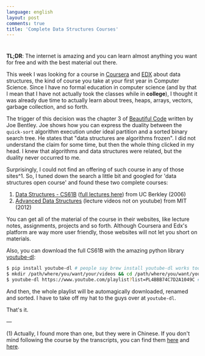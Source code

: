 ```yaml
---
language: english
layout: post
comments: true
title: 'Complete Data Structures Courses'
---
```


# <p hidden>Complete Data Structures Courses<p hidden>

**TL;DR**: The internet is amazing and you can learn almost anything you want
for free and with the best material out there.

<span class="underline"><p hidden>excerpt-separator<p hidden></span>

This week I was looking for a course in [Coursera](http://coursera.org/) and [EDX](https://www.edx.org/) about data
structures, the kind of course you take at your first year in Computer
Science. Since I have no formal education in computer science (and by that I
mean that I have not actually took the classes while in **college**), I thought
it was already due time to actually learn about trees, heaps, arrays, vectors,
garbage collection, and so forth.

The trigger of this decision was the chapter 3 of [Beautiful Code](http://shop.oreilly.com/product/9780596510046.do) written by
Joe Bentley. Joe shows how you can express the duality between the
`quick-sort` algorithm execution under ideal partition and a sorted binary
search tree. He states that "data structures are algorithms frozen". I did not
understand the claim for some time, but then the whole thing clicked in my
head. I knew that algorithms and data structures were related, but the duality
never occurred to me.

Surprisingly, I could not find an offering of such course in any of those
sites^1. So, I tuned down the search a little bit and googled for 'data
structures open course' and found these two complete courses:

1.  [Data Structures - CS61B](http://www.cs.berkeley.edu/~jrs/61b/) ([full lectures here](https://www.youtube.com/playlist?list%3DPL4BBB74C7D2A1049C)) from UC Berkley (2006)
2.  [Advanced Data Structures](http://ocw.mit.edu/courses/electrical-engineering-and-computer-science/6-851-advanced-data-structures-spring-2012/lecture-videos/) (lecture videos not on youtube) from MIT (2012)

You can get all of the material of the course in their websites, like lecture
notes, assignments, projects and so forth. Although Coursera and Edx's
platform are way more user friendly, those websites will not let you short on
materials.

Also, you can download the full CS61B with the amazing python library
[youtube-dl](http://rg3.github.io/youtube-dl/download.html):

```bash
$ pip install youtube-dl # people say brew install youtube-dl works too
$ mkdir /path/where/you/want/your/videos && cd /path/where/you/want/your/videos
$ youtube-dl https://www.youtube.com/playlist?list=PL4BBB74C7D2A1049C # <= full CS61B playlist
```

And then, the whole playlist will be automagically downloaded, renamed and
sorted. I have to take off my hat to the guys over at `youtube-dl`.

That's it.

&#x2014;

(1) Actually, I found more than one, but they were in Chinese. If you don't
mind following the course by the transcripts, you can find them [here](https://www.edx.org/course/data-structures-shu-ju-jie-gou-tsinghuax-30240184x#.VLF4nV1AyCg) and [here](https://www.edx.org/course/shu-ju-jie-gou-yu-suan-fa-di-yi-bu-fen-pekingx-04830050x#.VLF4nV1AyCg).
